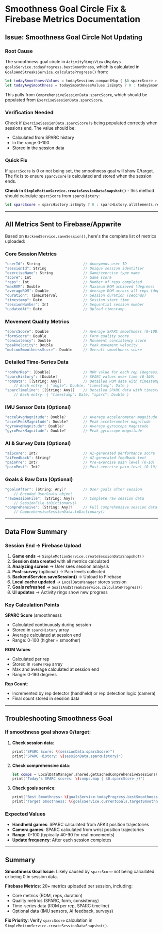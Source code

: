 # Smoothness Goal Circle Fix & Firebase Metrics Documentation

## Issue: Smoothness Goal Circle Not Updating

### Root Cause
The smoothness goal circle in `ActivityRingsView` displays `goalsService.todayProgress.bestSmoothness`, which is calculated in `GoalsAndStreaksService.calculateProgress()` from:

```swift
let todaySmoothnessValues = todaySessions.compactMap { $0.sparcScore > 0 ? $0.sparcScore : nil }
let todayAvgSmoothness = todaySmoothnessValues.isEmpty ? 0 : todaySmoothnessValues.reduce(0, +) / Double(todaySmoothnessValues.count)
```

This pulls from `ComprehensiveSessionData.sparcScore`, which should be populated from `ExerciseSessionData.sparcScore`.

### Verification Needed
Check if `ExerciseSessionData.sparcScore` is being populated correctly when sessions end. The value should be:
- Calculated from SPARC history
- In the range 0-100
- Stored in the session data

### Quick Fix
If `sparcScore` is 0 or not being set, the smoothness goal will show 0/target. The fix is to ensure `sparcScore` is calculated and stored when the session ends.

**Check in `SimpleMotionService.createSessionDataSnapshot()`** - this method should calculate `sparcScore` from `sparcHistory`:

```swift
let sparcScore = sparcHistory.isEmpty ? 0 : sparcHistory.allElements.reduce(0, +) / Double(sparcHistory.count)
```

---

## All Metrics Sent to Firebase/Appwrite

Based on `BackendService.saveSession()`, here's the complete list of metrics uploaded:

### Core Session Metrics
```swift
"userId": String                    // Anonymous user ID
"sessionId": String                 // Unique session identifier
"exerciseName": String              // Game/exercise type name
"score": Int                        // Game score
"reps": Int                         // Number of reps completed
"maxROM": Double                    // Maximum ROM achieved (degrees)
"averageROM": Double                // Average ROM across all reps (degrees)
"duration": TimeInterval            // Session duration (seconds)
"timestamp": Date                   // Session start time
"sessionNumber": Int                // Sequential session number
"updatedAt": Date                   // Upload timestamp
```

### Movement Quality Metrics
```swift
"sparcScore": Double                // Average SPARC smoothness (0-100)
"formScore": Double                 // Form quality score
"consistency": Double               // Movement consistency score
"peakVelocity": Double              // Peak movement velocity
"motionSmoothnessScore": Double     // Overall smoothness score
```

### Detailed Time-Series Data
```swift
"romPerRep": [Double]               // ROM value for each rep (degrees)
"sparcHistory": [Double]            // SPARC values over time (0-100)
"romData": [[String: Any]]          // Detailed ROM data with timestamps
    // Each entry: { "angle": Double, "timestamp": Date }
"sparcTimeline": [[String: Any]]    // Detailed SPARC data with timestamps
    // Each entry: { "timestamp": Date, "sparc": Double }
```

### IMU Sensor Data (Optional)
```swift
"accelAvgMagnitude": Double?        // Average accelerometer magnitude
"accelPeakMagnitude": Double?       // Peak accelerometer magnitude
"gyroAvgMagnitude": Double?         // Average gyroscope magnitude
"gyroPeakMagnitude": Double?        // Peak gyroscope magnitude
```

### AI & Survey Data (Optional)
```swift
"aiScore": Int?                     // AI-generated performance score
"aiFeedback": String?               // AI-generated feedback text
"painPre": Int?                     // Pre-exercise pain level (0-10)
"painPost": Int?                    // Post-exercise pain level (0-10)
```

### Goals & Raw Data (Optional)
```swift
"goalsAfter": [String: Any]?        // User goals after session
    // Encoded UserGoals object
"rawSessionFile": [String: Any]?    // Complete raw session data
    // SessionFile.toDictionary()
"comprehensive": [String: Any]?     // Full comprehensive session data
    // ComprehensiveSessionData.toDictionary()
```

---

## Data Flow Summary

### Session End → Firebase Upload
1. **Game ends** → `SimpleMotionService.createSessionDataSnapshot()`
2. **Session data created** with all metrics calculated
3. **Analyzing screen** → User sees session analysis
4. **Post-survey** (optional) → Pain levels collected
5. **BackendService.saveSession()** → Upload to Firebase
6. **Local cache updated** → `LocalDataManager` stores session
7. **Goals refreshed** → `GoalsAndStreaksService.calculateProgress()`
8. **UI updates** → Activity rings show new progress

### Key Calculation Points

**SPARC Score** (smoothness):
- Calculated continuously during session
- Stored in `sparcHistory` array
- Average calculated at session end
- Range: 0-100 (higher = smoother)

**ROM Values**:
- Calculated per rep
- Stored in `romPerRep` array
- Max and average calculated at session end
- Range: 0-180 degrees

**Rep Count**:
- Incremented by rep detector (handheld) or rep detection logic (camera)
- Final count stored in session data

---

## Troubleshooting Smoothness Goal

### If smoothness goal shows 0/target:

1. **Check session data**:
   ```swift
   print("SPARC Score: \(sessionData.sparcScore)")
   print("SPARC History: \(sessionData.sparcHistory)")
   ```

2. **Check comprehensive data**:
   ```swift
   let comps = LocalDataManager.shared.getCachedComprehensiveSessions()
   print("Today's SPARC scores: \(comps.map { $0.sparcScore })")
   ```

3. **Check goals service**:
   ```swift
   print("Best Smoothness: \(goalsService.todayProgress.bestSmoothness)")
   print("Target Smoothness: \(goalsService.currentGoals.targetSmoothness * 100)")
   ```

### Expected Values

- **Handheld games**: SPARC calculated from ARKit position trajectories
- **Camera games**: SPARC calculated from wrist position trajectories
- **Range**: 0-100 (typically 40-90 for real movements)
- **Update frequency**: After each session completes

---

## Summary

**Smoothness Goal Issue**: Likely caused by `sparcScore` not being calculated or being 0 in session data.

**Firebase Metrics**: 20+ metrics uploaded per session, including:
- Core metrics (ROM, reps, duration)
- Quality metrics (SPARC, form, consistency)
- Time-series data (ROM per rep, SPARC timeline)
- Optional data (IMU sensors, AI feedback, surveys)

**Fix Priority**: Verify `sparcScore` calculation in `SimpleMotionService.createSessionDataSnapshot()`.
